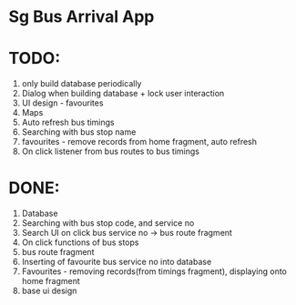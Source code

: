 # Sg Bus Arrival App

# TODO:
1. only build database periodically
2. Dialog when building database + lock user interaction
3. UI design - favourites
4. Maps
5. Auto refresh bus timings
6. Searching with bus stop name
7. favourites - remove records from home fragment, auto refresh
8. On click listener from bus routes to bus timings


# DONE:
1. Database
2. Searching with bus stop code, and service no
3. Search UI on click bus service no  -> bus route fragment
4. On click functions of bus stops
5. bus route fragment
6. Inserting of favourite bus service no into database
7. Favourites - removing records(from timings fragment), displaying onto home fragment
8. base ui design

